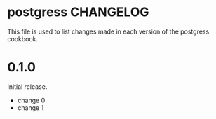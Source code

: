 # postgress CHANGELOG

This file is used to list changes made in each version of the postgress cookbook.

# 0.1.0

Initial release.

- change 0
- change 1

